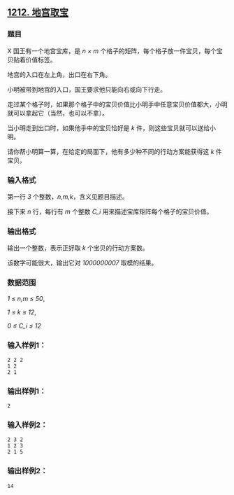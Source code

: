 ## [1212. 地宫取宝](https://www.acwing.com/problem/content/1214/)

### 题目

X 国王有一个地宫宝库，是 *n × m* 个格子的矩阵，每个格子放一件宝贝，每个宝贝贴着价值标签。

地宫的入口在左上角，出口在右下角。

小明被带到地宫的入口，国王要求他只能向右或向下行走。

走过某个格子时，如果那个格子中的宝贝价值比小明手中任意宝贝价值都大，小明就可以拿起它（当然，也可以不拿）。

当小明走到出口时，如果他手中的宝贝恰好是 *k* 件，则这些宝贝就可以送给小明。

请你帮小明算一算，在给定的局面下，他有多少种不同的行动方案能获得这 *k* 件宝贝。

### 输入格式

第一行 *3* 个整数，*n,m,k*，含义见题目描述。

接下来 *n* 行，每行有 *m* 个整数 *C_i* 用来描述宝库矩阵每个格子的宝贝价值。

### 输出格式

输出一个整数，表示正好取 *k* 个宝贝的行动方案数。

该数字可能很大，输出它对 *1000000007* 取模的结果。

### 数据范围

*1 ≤ n,m ≤ 50*,

*1 ≤ k ≤ 12*,

*0 ≤ C_i ≤ 12*

### 输入样例1：

```
2 2 2
1 2
2 1
```

### 输出样例1：

```
2
```

### 输入样例2：

```
2 3 2
1 2 3
2 1 5
```

### 输出样例2：

```
14
```
